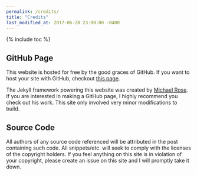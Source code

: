 ```yaml
---
permalink: /credits/
title: "Credits"
last_modified_at: 2017-06-28 23:00:00 -0400
---
```


{% include toc %}

## GitHub Page

This website is hosted for free by the good graces of GitHub. If you want to host your site with GitHub, checkout [this page](https://pages.github.com).

The Jekyll framework powering this website was created by [Michael Rose](https://github.com/mmistakes/minimal-mistakes). 
If you are interested in making a GitHub page, I highly recommend you check out his work. This site only involved very minor modifications to build.

## Source Code

All authors of any source code referenced will be attributed in the post containing such code. 
All snippets/etc. will seek to comply with the licenses of the copyright holders. 
If you feel anything on this site is in violation of your copyright, please create an issue on this site and I will promptly take it down.